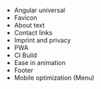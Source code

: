 * Angular universal
* Favicon
* About text
* Contact links
* Imprint and privacy
* PWA
* CI Build
* Ease in animation
* Footer
* Mobile optimization (Menu)